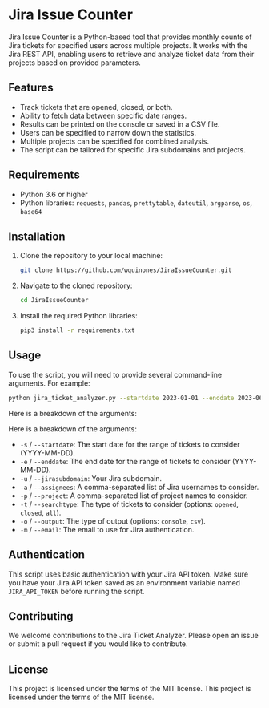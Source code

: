 # Jira Issue Counter

Jira Issue Counter is a Python-based tool that provides monthly counts of Jira tickets for specified users across multiple projects. It works with the Jira REST API, enabling users to retrieve and analyze ticket data from their projects based on provided parameters.

## Features

- Track tickets that are opened, closed, or both.
- Ability to fetch data between specific date ranges.
- Results can be printed on the console or saved in a CSV file.
- Users can be specified to narrow down the statistics.
- Multiple projects can be specified for combined analysis.
- The script can be tailored for specific Jira subdomains and projects.

## Requirements

- Python 3.6 or higher
- Python libraries: `requests`, `pandas`, `prettytable`, `dateutil`, `argparse`, `os`, `base64`

## Installation

1. Clone the repository to your local machine:
    ```bash
    git clone https://github.com/wquinones/JiraIssueCounter.git
    ```
2. Navigate to the cloned repository:
    ```bash
    cd JiraIssueCounter
    ```
3. Install the required Python libraries:
    ```bash
    pip3 install -r requirements.txt
    ```


## Usage

To use the script, you will need to provide several command-line arguments. For example:

```bash
python jira_ticket_analyzer.py --startdate 2023-01-01 --enddate 2023-06-30 --jirasubdomain myjira --assignees "user1","user2","user3" --project myproject --searchtype all --output console --email myatlassianemail@example.com
```
Here is a breakdown of the arguments:

Here is a breakdown of the arguments:

- `-s` / `--startdate`: The start date for the range of tickets to consider (YYYY-MM-DD).
- `-e` / `--enddate`: The end date for the range of tickets to consider (YYYY-MM-DD).
- `-u` / `--jirasubdomain`: Your Jira subdomain.
- `-a` / `--assignees`: A comma-separated list of Jira usernames to consider.
- `-p` / `--project`: A comma-separated list of project names to consider.
- `-t` / `--searchtype`: The type of tickets to consider (options: `opened`, `closed`, `all`).
- `-o` / `--output`: The type of output (options: `console`, `csv`).
- `-m` / `--email`: The email to use for Jira authentication.


## Authentication

This script uses basic authentication with your Jira API token. Make sure you have your Jira API token saved as an environment variable named `JIRA_API_TOKEN` before running the script.

## Contributing

We welcome contributions to the Jira Ticket Analyzer. Please open an issue or submit a pull request if you would like to contribute.

## License

This project is licensed under the terms of the MIT license.
This project is licensed under the terms of the MIT license.

